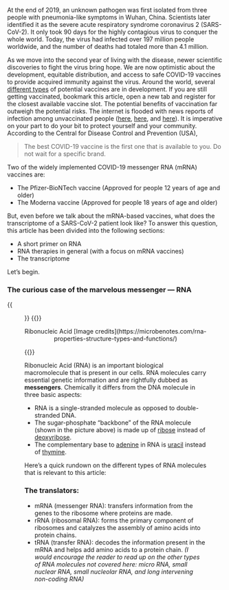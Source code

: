 At the end of 2019, an unknown pathogen was first isolated from three people with pneumonia-like symptoms in Wuhan, China. Scientists later identified it as the severe acute respiratory syndrome coronavirus 2 (SARS-CoV-2). It only took 90 days for the highly contagious virus to conquer the whole world. Today, the virus had infected over 197 million people worldwide, and the number of deaths had totaled more than 4.1 million.

As we move into the second year of living with the disease, newer scientific discoveries to fight the virus bring hope. We are now optimistic about the development, equitable distribution, and access to safe COVID-19 vaccines to provide acquired immunity against the virus. Around the world, several [different types](https://www.who.int/publications/m/item/draft-landscape-of-covid-19-candidate-vaccines) of potential vaccines are in development. If you are still getting vaccinated, bookmark this article, open a new tab and register for the closest available vaccine slot. The potential benefits of vaccination far outweigh the potential risks. The internet is flooded with news reports of infection among unvaccinated people ([here](https://apnews.com/article/coronavirus-pandemic-health-941fcf43d9731c76c16e7354f5d5e187), [here](https://www.business-standard.com/article/current-affairs/pandemic-of-the-unvaccinated-us-covid-cases-rising-in-all-50-states-121071700094_1.html), and [here](https://www.umassmed.edu/news/news-archives/2021/07/delta-variant-spurring-uptick-in-covid-19-cases-largely-in-unvaccinated/)). It is imperative on your part to do your bit to protect yourself and your community. According to the Central for Disease Control and Prevention (USA),
> The best COVID-19 vaccine is the first one that is available to you. Do not wait for a specific brand.


Two of the widely implemented COVID-19 messenger RNA (mRNA) vaccines are:
* The Pfizer-BioNTech vaccine (Approved for people 12 years of age and older)
* The Moderna vaccine (Approved for people 18 years of age and older)

But, even before we talk about the mRNA-based vaccines, what does the transcriptome of a SARS-CoV-2 patient look like? To answer this question, this article has been divided into the following sections: 
* A short primer on RNA
* RNA therapies in general (with a focus on mRNA vaccines)
* The transcriptome

Let’s begin.

### The curious case of the marvelous messenger — RNA


{{<figure src="/images/blogs/rna.jpg" class="text-center">}}
{{<rawhtml>}}
<center><p>Ribonucleic Acid [Image credits](https://microbenotes.com/rna-properties-structure-types-and-functions/)<p></center>
{{</rawhtml>}}

Ribonucleic Acid (RNA) is an important biological macromolecule that is present in our cells. RNA molecules carry essential genetic information and are rightfully dubbed as **messengers**. Chemically it differs from the DNA molecule in three basic aspects:

* RNA is a single-stranded molecule as opposed to double-stranded DNA.
* The sugar-phosphate “backbone” of the RNA molecule (shown in the picture above) is made up of [ribose](https://en.wikipedia.org/wiki/Ribose) instead of [deoxyribose](https://en.wikipedia.org/wiki/Deoxyribose).
* The complementary base to [adenine](https://en.wikipedia.org/wiki/Adenine) in RNA is [uracil](https://en.wikipedia.org/wiki/Uracil) instead of [thymine](https://en.wikipedia.org/wiki/Thymine).

Here’s a quick rundown on the different types of RNA molecules that is relevant to this article:

### The translators:
* mRNA (messenger RNA): transfers information from the genes to the ribosome where proteins are made.
* rRNA (ribosomal RNA): forms the primary component of ribosomes and catalyzes the assembly of amino acids into protein chains.
* tRNA (transfer RNA): decodes the information present in the mRNA and helps add amino acids to a protein chain.
*(I would encourage the reader to read up on the other types of RNA molecules not covered here: micro RNA, small nuclear RNA, small nucleolar RNA, and long intervening non-coding RNA)*
